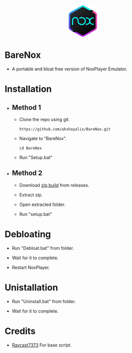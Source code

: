 <p align=center>
    <img src=.\Tools\Assets\Nox.png height=100 width=100>
</p>

# BareNox

- A portable and bloat free version of NoxPlayer Emulator.

# Installation

- ## Method 1

  - Clone the repo using git.

    ```
    https://github.com/akshayalix/BareNox.git
    ```

  - Navigate to "BareNox".

    ```
    cd BareNox
    ```

  - Run "Setup.bat"

- ## Method 2

  - Download [zip build](https://github.com/akshayalix/BareNox/releases) from releases.

  - Extract zip.

  - Open extracted folder.

  - Run "setup.bat"

# Debloating

- Run "Debloat.bat" from folder.

- Wait for it to complete.

- Restart NoxPlayer.

# Unistallation

- Run "Uninstall.bat" from folder.

- Wait for it to complete.

# Credits

- [Raycast7373](https://github.com/Raycast7373/NoxPlayerPortable) For base script.

